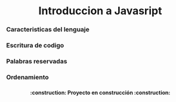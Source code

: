 <h1 align="center"> Introduccion a Javasript </h1>
<h3 align=left>Caracteristicas del lenguaje <h3>
<h3 align=left>Escritura de codigo <h3>
<h3 align=left>Palabras reservadas <h3>
<h3 align=left>Ordenamiento <h3>

<h4 align="center">
:construction: Proyecto en construcción :construction:
</h4>
